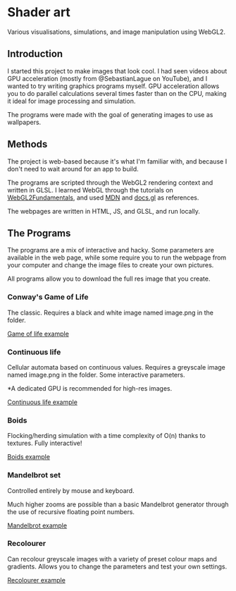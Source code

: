 # Shader art

Various visualisations, simulations, and image manipulation using WebGL2.

## Introduction

I started this project to make images that look cool. I had seen videos about GPU acceleration (mostly from @SebastianLague on YouTube), and I wanted to try writing graphics programs myself. GPU acceleration allows you to do parallel calculations several times faster than on the CPU, making it ideal for image processing and simulation.

The programs were made with the goal of generating images to use as wallpapers.

## Methods

The project is web-based because it's what I'm familiar with, and because I don't need to wait around for an app to build.

The programs are scripted through the WebGL2 rendering context and written in GLSL. I learned WebGL through the tutorials on [WebGL2Fundamentals](https://webgl2fundamentals.org/), and used [MDN](https://developer.mozilla.org/en-US/docs/Web/API/WebGL2RenderingContext/) and [docs.gl](https://docs.gl/) as references. 

The webpages are written in HTML, JS, and GLSL, and run locally. 

## The Programs

The programs are a mix of interactive and hacky. Some parameters are available in the web page, while some require you to run the webpage from your computer and change the image files to create your own pictures.

All programs allow you to download the full res image that you create.

### Conway's Game of Life

The classic. Requires a black and white image named image.png in the folder.

[Game of life example](/thumbnails/gameoflife.gif)

### Continuous life

Cellular automata based on continuous values. Requires a greyscale image named image.png in the folder. Some interactive parameters.

*A dedicated GPU is recommended for high-res images.

[Continuous life example](/thumbnails/continuouslife.gif)

### Boids

Flocking/herding simulation with a time complexity of O(n) thanks to textures. Fully interactive!

[Boids example](/thumbnails/boids.gif)

### Mandelbrot set

Controlled entirely by mouse and keyboard.

Much higher zooms are possible than a basic Mandelbrot generator through the use of recursive floating point numbers. 

[Mandelbrot example](/thumbnails/mandelbrot.gif)

### Recolourer

Can recolour greyscale images with a variety of preset colour maps and gradients. Allows you to change the parameters and test your own settings.

[Recolourer example](/thumbnails/recolourer.gif)

